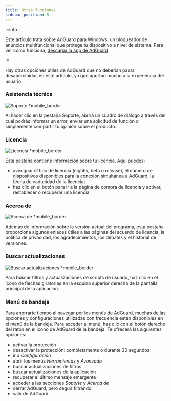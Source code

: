 ```yaml
---
title: Otras funciones
sidebar_position: 5
---
```


:::info

Este artículo trata sobre AdGuard para Windows, un bloqueador de anuncios multifuncional que protege tu dispositivo a nivel de sistema. Para ver cómo funciona, [descarga la app de AdGuard](https://agrd.io/download-kb-adblock)

:::

Hay otras opciones útiles de AdGuard que no deberían pasar desapercibidas en este artículo, ya que aportan mucho a la experiencia del usuario.

### Asistencia técnica

![Soporte \*mobile\_border](https://cdn.adtidy.org/content/kb/ad_blocker/windows/overview/support.png)

Al hacer clic en la pestaña Soporte, abrirá un cuadro de diálogo a través del cual podrás informar un error, enviar una solicitud de función o simplemente compartir tu opinión sobre el producto.

### Licencia

![Licencia \*mobile\_border](https://cdn.adtidy.org/content/kb/ad_blocker/windows/overview/license.png)

Esta pestaña contiene información sobre tu licencia. Aquí puedes:

- averiguar el tipo de licencia (nightly, beta o release), el número de dispositivos disponibles para la conexión simultánea a AdGuard, la fecha de caducidad de la licencia;
- haz clic en el botón para ir a la página de compra de licencia y activar, restablecer o recuperar una licencia.

### Acerca de

![Acerca de \*mobile\_border](https://cdn.adtidy.org/content/kb/ad_blocker/windows/overview/about.png)

Además de información sobre la versión actual del programa, esta pestaña proporciona algunos enlaces útiles a las páginas del acuerdo de licencia, la política de privacidad, los agradecimientos, los debates y el historial de versiones.

### Buscar actualizaciones

![Buscar actualizaciones \*mobile\_border](https://cdn.adtidy.org/content/kb/ad_blocker/windows/overview/check-updates.png)

Para buscar filtros y actualizaciones de scripts de usuario, haz clic en el ícono de flechas giratorias en la esquina superior derecha de la pantalla principal de la aplicación.

### Menú de bandeja

Para ahorrarte tiempo al navegar por los menús de AdGuard, muchas de las opciones y configuraciones utilizadas con frecuencia están disponibles en el menú de la bandeja. Para acceder al menú, haz clic con el botón derecho del ratón en el icono de AdGuard de la bandeja. Te ofrecerá las siguientes opciones:

- activar la protección
- desactivar la protección: completamente o durante 30 segundos
- ir a _Configuración_
- abrir los menús _Herramientas_ y _Avanzado_
- buscar actualizaciones de filtros
- buscar actualizaciones de la aplicación
- recuperar el último mensaje emergente
- acceder a las secciones _Soporte_ y _Acerca de_
- cerrar AdGuard, pero seguir filtrando
- salir de AdGuard
